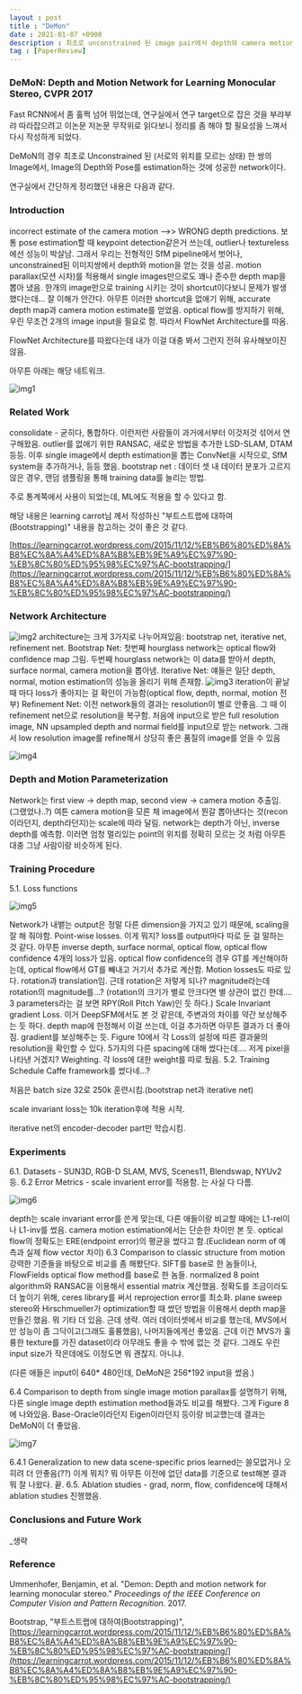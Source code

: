 ```yaml
---
layout : post
title : "DeMon"
date : 2021-01-07 +0900
description : 최초로 unconstrained 된 image pair에서 depth와 camera motion을 얻은 Depth and Motion Network for Learning Monocular Stereo 논문의 간단한 리뷰입니다.
tag : [PaperReview]
---
```


### DeMoN: Depth and Motion Network for Learning Monocular Stereo, CVPR 2017



 Fast RCNN에서 좀 훌쩍 넘어 뛰었는데, 연구실에서 연구 target으로 잡은 것을 부랴부랴 따라잡으려고 이논문 저논문 무작위로 읽다보니 정리를 좀 해야 할 필요성을 느껴서 다시 작성하게 되었다.



 DeMoN의 경우 최초로 Unconstrained 된 (서로의 위치를 모르는 상태) 한 쌍의 Image에서, Image의 Depth와 Pose를 estimation하는 것에 성공한 network이다.



 연구실에서 간단하게 정리했던 내용은 다음과 같다.



### Introduction

incorrect estimate of the camera motion -->> WRONG depth predictions.
보통 pose estimation할 때 keypoint detection같은거 쓰는데, outlier나 textureless에선 성능이 박살남.
그래서 우리는 전형적인 SfM pipeline에서 벗어나, unconstrained된 이미지쌍에서 depth와 motion을 얻는 것을 성공.
motion parallax(모션 시차)를 적용해서 single images만으로도 꽤나 준수한 depth map을 뽑아 냈음.
한개의 image만으로 training 시키는 것이 shortcut이다보니 문제가 발생했다는데... 잘 이해가 안간다.
아무튼 이러한 shortcut을 없애기 위해, accurate depth map과 camera motion estimate를 얻었음.
optical flow를 방지하기 위해, 우린 무조건 2개의 image input을 필요로 함. 따라서 FlowNet Architecture를 따옴.

FlowNet Architecture를 따왔다는데 내가 이걸 대충 봐서 그런지 전혀 유사해보이진 않음.

아무튼 아래는 해당 네트워크.

 ![img1](https://raw.githubusercontent.com/ReaperMaKNaE/reapermaknae.github.io/main/assets/img/20210107-1.png)



### Related Work
consolidate - 굳히다, 통합하다.
이런저런 사람들이 과거에서부터 이것저것 섞어서 연구해왔음. outlier를 없애기 위한 RANSAC, 새로운 방법을 추가한 LSD-SLAM, DTAM 등등. 이후 single image에서 depth estimation을 뽑는 ConvNet을 시작으로, SfM system을 추가하거나, 등등 했음.
bootstrap net : 데이터 셋 내 데이터 분포가 고르지 않은 경우, 랜덤 샘플링을 통해 training data를 늘리는 방법.

주로 통계쪽에서 사용이 되었는데, ML에도 적용을 할 수 있다고 함.

해당 내용은 learning carrot님 께서 작성하신 "부트스트랩에 대하여(Bootstrapping)" 내용을 참고하는 것이 좋은 것 같다.

[https://learningcarrot.wordpress.com/2015/11/12/%EB%B6%80%ED%8A%B8%EC%8A%A4%ED%8A%B8%EB%9E%A9%EC%97%90-%EB%8C%80%ED%95%98%EC%97%AC-bootstrapping/](https://learningcarrot.wordpress.com/2015/11/12/%EB%B6%80%ED%8A%B8%EC%8A%A4%ED%8A%B8%EB%9E%A9%EC%97%90-%EB%8C%80%ED%95%98%EC%97%AC-bootstrapping/)

### Network Architecture
 ![img2](https://raw.githubusercontent.com/ReaperMaKNaE/reapermaknae.github.io/main/assets/img/20210107-2.png)
architecture는 크게 3가지로 나누어져있음: bootstrap net, iterative net, refinement net.
Bootstrap Net: 첫번째 hourglass network는 optical flow와 confidence map 그림.
두번째 hourglass network는 이 data를 받아서 depth, surface normal, camera motion을 뽑아냄.
Iterative Net: 얘들은 일단 depth, normal, motion estimation의 성능을 올리기 위해 존재함.
 ![img3](https://raw.githubusercontent.com/ReaperMaKNaE/reapermaknae.github.io/main/assets/img/20210107-3.png)
iteration이 끝날 때 마다 loss가 좋아지는 걸 확인이 가능함(optical flow, depth, normal, motion 전부)
Refinement Net: 이전 network들의 결과는 resolution이 별로 안좋음. 그 때 이 refinement net으로 resolution을 복구함.
처음에 input으로 받은 full resolution image, NN upsampled depth and normal field를 input으로 받는 network.
그래서 low resolution image를 refine해서 상당히 좋은 품질의 image를 얻을 수 있음

 ![img4](https://raw.githubusercontent.com/ReaperMaKNaE/reapermaknae.github.io/main/assets/img/20210107-4.png)

### Depth and Motion Parameterization
Network는 first view -> depth map, second view -> camera motion 추출임. (그랬었나..?)
여튼 camera motion을 모른 채 image에서 뭔갈 뽑아낸다는 것(recon이라던지, depth라던지)는 scale에 따라 달림.
network는 depth가 아닌, inverse depth를 예측함.
이러면 엄청 멀리있는 point의 위치를 정확히 모르는 것 처럼 아무튼 대충 그냥 사람이랑 비슷하게 된다.

### Training Procedure
5.1. Loss functions

![img5](https://raw.githubusercontent.com/ReaperMaKNaE/reapermaknae.github.io/main/assets/img/20210107-5.png)

Network가 내뱉는 output은 정말 다른 dimension을 가지고 있기 때문에, scaling을 잘 해 줘야함.
Point-wise losses. 이게 뭐지? loss를 output마다 따로 둔 걸 말하는 것 같다.
아무튼 inverse depth, surface normal, optical flow, optical flow confidence 4개의 loss가 있음.
optical flow confidence의 경우 GT를 계산해야하는데, optical flow에서 GT를 빼내고 거기서 추가로 계산함.
Motion losses도 따로 있다. rotation과 translation임. 근데 rotation은 저렇게 되나? magnitude라는데 rotation의 magnitude를...?
(rotation의 크기가 별로 안크다면 별 상관이 없긴 한데.... 3 parameters라는 걸 보면 RPY(Roll Pitch Yaw)인 듯 하다.)
Scale Invariant gradient Loss. 이거 DeepSFM에서도 본 것 같은데, 주변과의 차이를 약간 보상해주는 듯 하다.
depth map에 한정해서 이걸 쓰는데, 이걸 추가하면 아무튼 결과가 더 좋아짐. gradient를 보상해주는 듯.
Figure 10에서 각 Loss의 설정에 따른 결과물의 resolution을 확인할 수 있다.
5가지의 다른 spacing에 대해 썼다는데.... 저게 pixel을 나타낸 거겠지?
Weighting. 각 loss에 대한 weight를 따로 뒀음.
5.2. Training Schedule
Caffe framework를 썼다네...?

처음은 batch size 32로 250k 훈련시킴.(bootstrap net과 iterative net)

scale invariant loss는 10k iteration후에 적용 시작.

iterative net의 encoder-decoder part만 학습시킴.

### Experiments

6.1. Datasets - SUN3D, RGB-D SLAM, MVS, Scenes11, Blendswap, NYUv2 등.
6.2 Error Metrics - scale invarient error를 적용함. 는 사실 다 다름.

![img6](https://raw.githubusercontent.com/ReaperMaKNaE/reapermaknae.github.io/main/assets/img/20210107-6.png)

depth는 scale invariant error를 쓴게 맞는데, 다른 애들이랑 비교할 때에는 L1-rel이나 L1-inv를 썼음.
camera motion estimation에서는 단순한 차이만 본 듯.
optical flow의 정확도는 ERE(endpoint error)의 평균을 썼다고 함.(Euclidean norm of 예측과 실제 flow vector 차이)
6.3 Comparison to classic structure from motion
강력한 기준들을 바탕으로 비교를 좀 해봤단다. SIFT를 base로 한 놈들이나, FlowFields optical flow method를 base로 한 놈들.
normalized 8 point algorithm와 RANSAC을 이용해서 essential matrix 계산했음.
정확도를 조금이라도 더 높이기 위해, ceres library를 써서 reprojection error를 최소화.
plane sweep stereo와 Hirschmueller가 optimization할 때 썼던 방법을 이용해서 depth map을 만들긴 했음.
뭐 기타 더 있음. 근데 생략.
여러 데이터셋에서 비교를 했는데, MVS에서만 성능이 좀 그닥이고(그래도 훌륭했음), 나머지들에게선 좋았음.
근데 이건 MVS가 훌륭한 texture를 가진 dataset이라 아무래도 좋을 수 밖에 없는 것 같다.
그래도 우린 input size가 작은데에도 이정도면 뭐 괜찮지. 아니냐.

(다른 애들은 input이 640* 480인데, DeMoN은 256*192 input을 썼음.)

6.4 Comparison to depth from single image
motion parallax를 설명하기 위해, 다른 single image depth estimation method들과도 비교를 해봤다.
그게 Figure 8에 나와있음. Base-Oracle이라던지 Eigen이라던지 등이랑 비교했는데 결과는 DeMoN이 더 좋았음.

![img7](https://raw.githubusercontent.com/ReaperMaKNaE/reapermaknae.github.io/main/assets/img/20210107-7.png)

6.4.1 Generalization to new data
scene-specific prios learned는 쓸모없거나 오히려 더 안좋음(??) 이게 뭐지?
뭐 아무튼 이전에 없던 data를 기준으로 test해본 결과 뭐 잘 나왔다. 끝.
6.5. Ablation studies - grad, norm, flow, confidence에 대해서 ablation studies 진행했음.

### Conclusions and Future Work

_생략



 

### Reference

Ummenhofer, Benjamin, et al. "Demon: Depth and motion network for learning monocular stereo." *Proceedings of the IEEE Conference on Computer Vision and Pattern Recognition*. 2017.

Bootstrap, "부트스트랩에 대하여(Bootstrapping)", [https://learningcarrot.wordpress.com/2015/11/12/%EB%B6%80%ED%8A%B8%EC%8A%A4%ED%8A%B8%EB%9E%A9%EC%97%90-%EB%8C%80%ED%95%98%EC%97%AC-bootstrapping/](https://learningcarrot.wordpress.com/2015/11/12/%EB%B6%80%ED%8A%B8%EC%8A%A4%ED%8A%B8%EB%9E%A9%EC%97%90-%EB%8C%80%ED%95%98%EC%97%AC-bootstrapping/)

